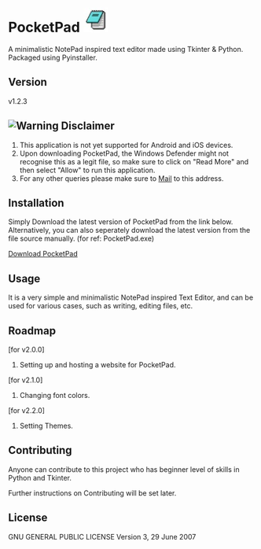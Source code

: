 # PocketPad <img src="img.jpg" alt="Alt Text" width="50" height="50">

A minimalistic NotePad inspired text editor made using Tkinter & Python.
Packaged using Pyinstaller.

## Version

v1.2.3

## <img src="https://www.google.com/imgres?imgurl=https%3A%2F%2Fupload.wikimedia.org%2Fwikipedia%2Fcommons%2Fthumb%2F1%2F17%2FWarning.svg%2F2219px-Warning.svg.png&tbnid=NGrIUeL6NaoqaM&vet=12ahUKEwjslJOtgNqEAxXDcPUHHRnUAzkQMygAegQIARBy..i&imgrefurl=https%3A%2F%2Fen.m.wikipedia.org%2Fwiki%2FFile%3AWarning.svg&docid=w-MXtzEdBPLguM&w=2219&h=2048&q=warning&ved=2ahUKEwjslJOtgNqEAxXDcPUHHRnUAzkQMygAegQIARBy" alt = "Warning" width="50" height="50"> Disclaimer

1. This application is not yet supported for Android and iOS devices.
2. Upon downloading PocketPad, the Windows Defender might not recognise this as a legit file, so make sure to click on "Read More" and then select "Allow" to run this application.
3. For any other queries please make sure to [Mail](mailto:bhattacharjeedeboneil@gmail.com) to this address.

## Installation

Simply Download the latest version of PocketPad from the link below.
Alternatively, you can also seperately download the latest version from the file source manually. (for ref: PocketPad.exe)

[Download PocketPad](https://raw.githubusercontent.com/deboneil07/PocketPad/main/PocketPad.exe)

## Usage

It is a very simple and minimalistic NotePad inspired Text Editor, and can be used for various cases, such as writing, editing files, etc.

## Roadmap

[for v2.0.0]

1. Setting up and hosting a website for PocketPad.

[for v2.1.0]

1. Changing font colors.

[for v2.2.0]

1. Setting Themes.

## Contributing

Anyone can contribute to this project who has beginner level of skills in Python and Tkinter.

Further instructions on Contributing will be set later.

## License

GNU GENERAL PUBLIC LICENSE Version 3, 29 June 2007
